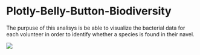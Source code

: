 # Plotly-Belly-Button-Biodiversity

 The purpuse of this analisys is be able to visualize the bacterial data for each volunteer in order to identify whether a species is found in their navel.

 ![](2022-01-02-18-08-32.png)
 